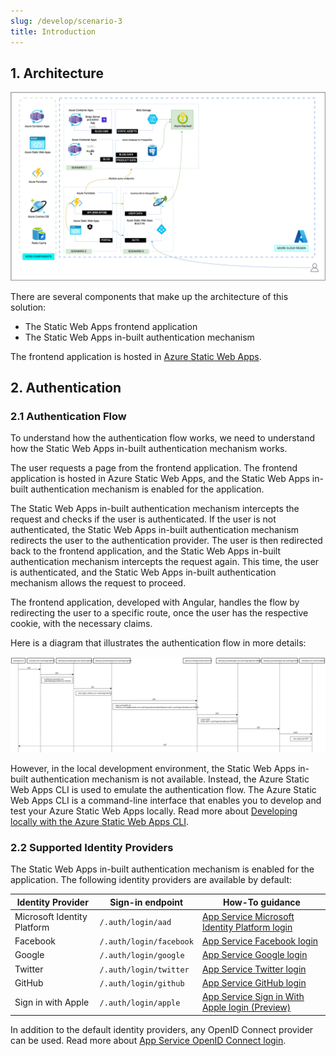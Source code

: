 ```yaml
---
slug: /develop/scenario-3
title: Introduction
---
```


## 1. Architecture

![Scenario Architecture Diagram](./../../../static/docs/png/contoso-scenario-3.png)

There are several components that make up the architecture of this solution:

- The Static Web Apps frontend application
- The Static Web Apps in-built authentication mechanism

The frontend application is hosted in [Azure Static Web Apps](https://learn.microsoft.com/azure/static-web-apps/).

## 2. Authentication

### 2.1 Authentication Flow

To understand how the authentication flow works, we need to understand how the Static Web Apps in-built authentication mechanism works.

The user requests a page from the frontend application. The frontend application is hosted in Azure Static Web Apps, and the Static Web Apps in-built authentication mechanism is enabled for the application.

The Static Web Apps in-built authentication mechanism intercepts the request and checks if the user is authenticated. If the user is not authenticated, the Static Web Apps in-built authentication mechanism redirects the user to the authentication provider. The user is then redirected back to the frontend application, and the Static Web Apps in-built authentication mechanism intercepts the request again. This time, the user is authenticated, and the Static Web Apps in-built authentication mechanism allows the request to proceed.

The frontend application, developed with Angular, handles the flow by redirecting the user to a specific route, once the user has the respective cookie, with the necessary claims.

Here is a diagram that illustrates the authentication flow in more details:

![Scenario Architecture Diagram](./../../../static/docs/svg/contoso-scenario-4-swa-auth.svg)

However, in the local development environment, the Static Web Apps in-built authentication mechanism is not available. Instead, the Azure Static Web Apps CLI is used to emulate the authentication flow. The Azure Static Web Apps CLI is a command-line interface that enables you to develop and test your Azure Static Web Apps locally. Read more about [Developing locally with the Azure Static Web Apps CLI](https://docs.microsoft.com/azure/static-web-apps/local-development).

### 2.2 Supported Identity Providers

The Static Web Apps in-built authentication mechanism is enabled for the application. The following identity providers are available by default:

| Identity Provider           | Sign-in endpoint        | How-To guidance                                                                                                                                                              |
| --------------------------- | ----------------------- | ---------------------------------------------------------------------------------------------------------------------------------------------------------------------------- |
| Microsoft Identity Platform | `/.auth/login/aad`      | [App Service Microsoft Identity Platform login](https://docs.microsoft.com/azure/static-web-apps/authentication-authorization#app-service-microsoft-identity-platform-login) |
| Facebook                    | `/.auth/login/facebook` | [App Service Facebook login](https://docs.microsoft.com/azure/static-web-apps/authentication-authorization#app-service-facebook-login)                                       |
| Google                      | `/.auth/login/google`   | [App Service Google login](https://docs.microsoft.com/azure/static-web-apps/authentication-authorization#app-service-google-login)                                           |
| Twitter                     | `/.auth/login/twitter`  | [App Service Twitter login](https://docs.microsoft.com/azure/static-web-apps/authentication-authorization#app-service-twitter-login)                                         |
| GitHub                      | `/.auth/login/github`   | [App Service GitHub login](https://docs.microsoft.com/azure/static-web-apps/authentication-authorization#app-service-github-login)                                           |
| Sign in with Apple          | `/.auth/login/apple`    | [App Service Sign in With Apple login (Preview)](https://docs.microsoft.com/azure/static-web-apps/authentication-authorization#app-service-sign-in-with-apple-login-preview) |

In addition to the default identity providers, any OpenID Connect provider can be used. Read more about [App Service OpenID Connect login](https://learn.microsoft.com/azure/static-web-apps/authentication-custom?tabs=aad%2Cinvitations).
